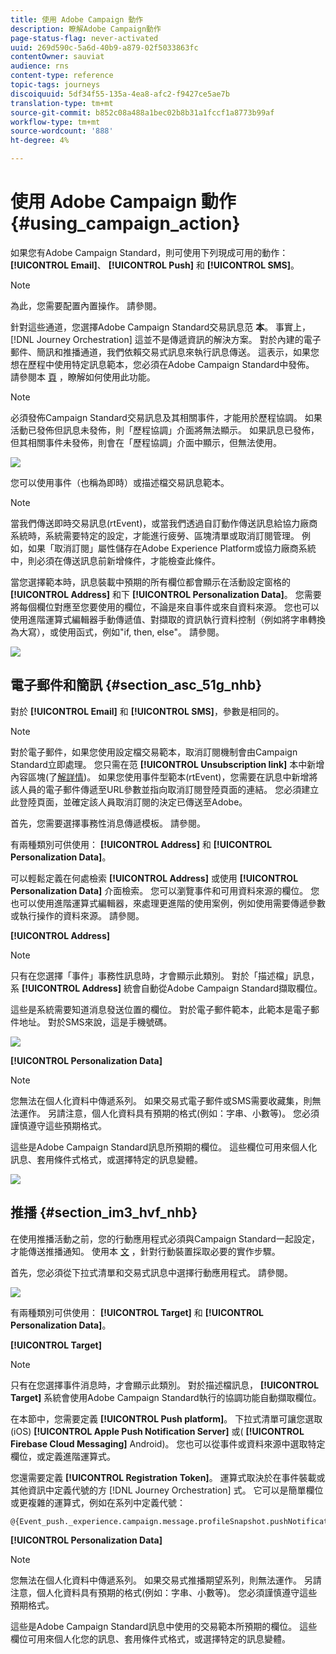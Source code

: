 ```yaml
---
title: 使用 Adobe Campaign 動作
description: 瞭解Adobe Campaign動作
page-status-flag: never-activated
uuid: 269d590c-5a6d-40b9-a879-02f5033863fc
contentOwner: sauviat
audience: rns
content-type: reference
topic-tags: journeys
discoiquuid: 5df34f55-135a-4ea8-afc2-f9427ce5ae7b
translation-type: tm+mt
source-git-commit: b852c08a488a1bec02b8b31a1fccf1a8773b99af
workflow-type: tm+mt
source-wordcount: '888'
ht-degree: 4%

---
```



# 使用 Adobe Campaign 動作 {#using_campaign_action}

如果您有Adobe Campaign Standard，則可使用下列現成可用的動作： **[!UICONTROL Email]**、 **[!UICONTROL Push]** 和 **[!UICONTROL SMS]**。

>[!NOTE]
>
>為此，您需要配置內置操作。 請參閱[](../action/working-with-adobe-campaign.md)。

針對這些通道，您選擇Adobe Campaign Standard交易訊息范 **本**。 事實上， [!DNL Journey Orchestration] 這並不是傳遞資訊的解決方案。 對於內建的電子郵件、簡訊和推播通道，我們依賴交易式訊息來執行訊息傳送。 這表示，如果您想在歷程中使用特定訊息範本，您必須在Adobe Campaign Standard中發佈。 請參閱本 [頁](https://docs.adobe.com/content/help/zh-Hant/campaign-standard/using/communication-channels/transactional-messaging/about-transactional-messaging.html) ，瞭解如何使用此功能。

>[!NOTE]
>
>必須發佈Campaign Standard交易訊息及其相關事件，才能用於歷程協調。 如果活動已發佈但訊息未發佈，則「歷程協調」介面將無法顯示。 如果訊息已發佈，但其相關事件未發佈，則會在「歷程協調」介面中顯示，但無法使用。

![](../assets/journey59.png)

您可以使用事件（也稱為即時）或描述檔交易訊息範本。

>[!NOTE]
>
>當我們傳送即時交易訊息(rtEvent)，或當我們透過自訂動作傳送訊息給協力廠商系統時，系統需要特定的設定，才能進行疲勞、區塊清單或取消訂閱管理。 例如，如果「取消訂閱」屬性儲存在Adobe Experience Platform或協力廠商系統中，則必須在傳送訊息前新增條件，才能檢查此條件。

當您選擇範本時，訊息裝載中預期的所有欄位都會顯示在活動設定窗格的 **[!UICONTROL Address]** 和下 **[!UICONTROL Personalization Data]**。 您需要將每個欄位對應至您要使用的欄位，不論是來自事件或來自資料來源。 您也可以使用進階運算式編輯器手動傳遞值、對擷取的資訊執行資料控制（例如將字串轉換為大寫），或使用函式，例如&quot;if, then, else&quot;。 請參閱[](../expression/expressionadvanced.md)。

![](../assets/journey60.png)

## 電子郵件和簡訊 {#section_asc_51g_nhb}

對於 **[!UICONTROL Email]** 和 **[!UICONTROL SMS]**，參數是相同的。

>[!NOTE]
>
>對於電子郵件，如果您使用設定檔交易範本，取消訂閱機制會由Campaign Standard立即處理。 您只需在范 **[!UICONTROL Unsubscription link]** 本中新增內容區塊(了[解詳情](https://docs.adobe.com/content/help/zh-Hant/campaign-standard/using/communication-channels/transactional-messaging/about-transactional-messaging.html))。 如果您使用事件型範本(rtEvent)，您需要在訊息中新增將該人員的電子郵件傳遞至URL參數並指向取消訂閱登陸頁面的連結。 您必須建立此登陸頁面，並確定該人員取消訂閱的決定已傳送至Adobe。

首先，您需要選擇事務性消息傳遞模板。 請參閱[](../building-journeys/about-action-activities.md)。

有兩種類別可供使用： **[!UICONTROL Address]** 和 **[!UICONTROL Personalization Data]**。

可以輕鬆定義在何處檢索 **[!UICONTROL Address]** 或使用 **[!UICONTROL Personalization Data]** 介面檢索。 您可以瀏覽事件和可用資料來源的欄位。 您也可以使用進階運算式編輯器，來處理更進階的使用案例，例如使用需要傳遞參數或執行操作的資料來源。 請參閱[](../expression/expressionadvanced.md)。

**[!UICONTROL Address]**

>[!NOTE]
>
>只有在您選擇「事件」事務性訊息時，才會顯示此類別。 對於「描述檔」訊息，系 **[!UICONTROL Address]** 統會自動從Adobe Campaign Standard擷取欄位。

這些是系統需要知道消息發送位置的欄位。 對於電子郵件範本，此範本是電子郵件地址。 對於SMS來說，這是手機號碼。

![](../assets/journey61.png)

**[!UICONTROL Personalization Data]**

>[!NOTE]
>
>您無法在個人化資料中傳遞系列。 如果交易式電子郵件或SMS需要收藏集，則無法運作。 另請注意，個人化資料具有預期的格式(例如：字串、小數等)。 您必須謹慎遵守這些預期格式。

這些是Adobe Campaign Standard訊息所預期的欄位。 這些欄位可用來個人化訊息、套用條件式格式，或選擇特定的訊息變體。

![](../assets/journey62.png)

## 推播 {#section_im3_hvf_nhb}

在使用推播活動之前，您的行動應用程式必須與Campaign Standard一起設定，才能傳送推播通知。 使用本 [文](https://helpx.adobe.com/tw/campaign/kb/integrate-mobile-sdk.html) ，針對行動裝置採取必要的實作步驟。

首先，您必須從下拉式清單和交易式訊息中選擇行動應用程式。 請參閱[](../building-journeys/about-action-activities.md)。

![](../assets/journey62bis.png)

有兩種類別可供使用： **[!UICONTROL Target]** 和 **[!UICONTROL Personalization Data]**。

**[!UICONTROL Target]**

>[!NOTE]
>
>只有在您選擇事件消息時，才會顯示此類別。 對於描述檔訊息， **[!UICONTROL Target]** 系統會使用Adobe Campaign Standard執行的協調功能自動擷取欄位。

在本節中，您需要定義 **[!UICONTROL Push platform]**。 下拉式清單可讓您選取(iOS) **[!UICONTROL Apple Push Notification Server]** 或( **[!UICONTROL Firebase Cloud Messaging]** Android)。 您也可以從事件或資料來源中選取特定欄位，或定義進階運算式。

您還需要定義 **[!UICONTROL Registration Token]**。 運算式取決於在事件裝載或其他資訊中定義代號的方 [!DNL Journey Orchestration] 式。 它可以是簡單欄位或更複雜的運算式，例如在系列中定義代號：

```
@{Event_push._experience.campaign.message.profileSnapshot.pushNotificationTokens.first().token}
```

**[!UICONTROL Personalization Data]**

>[!NOTE]
>
>您無法在個人化資料中傳遞系列。 如果交易式推播期望系列，則無法運作。 另請注意，個人化資料具有預期的格式(例如：字串、小數等)。 您必須謹慎遵守這些預期格式。

這些是Adobe Campaign Standard訊息中使用的交易範本所預期的欄位。 這些欄位可用來個人化您的訊息、套用條件式格式，或選擇特定的訊息變體。
